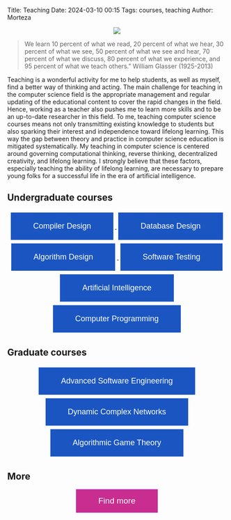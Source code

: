 Title: Teaching
Date: 2024-03-10 00:15
Tags: courses, teaching
Author: Morteza


<style>
		.button1 {
			color: #ffffff;
			background-color: #1a55c1;
			font-size: 18px;
			border: 1px solid #2d63c8;
			padding: 20px 50px;
            margin: 4px;
			cursor: pointer
		}
		.button1:hover {
			color: #2d63c8;
			background-color: #ffffff;
		}
    	.button2 {
			color: #ffffff;
			background-color: #c82d8f;
			font-size: 19px;
			border: 1px solid #bd2dc8;
			padding: 15px 50px;
			cursor: pointer
		}
		.button2:hover {
			color: #2d63c8;
			background-color: #ffffff;
		}
	</style>



<div style="text-align: center;">

 <img src="https://capsule-render.vercel.app/api?type=waving&height=200&color=gradient&text=Teaching&section=header&animation=twinkling&fontColor=Brown&textBg=false"/>

</div>

> We learn 10 percent of what we read, 20 percent of what we hear, 30 percent of what we see, 50 percent of what we see and hear, 70 percent of what we discuss, 80 percent of what we experience, and 95 percent of what we teach others.” William Glasser (1925-2013)


Teaching is a wonderful activity for me to help students, as well as myself, find a better way of thinking and acting.
The main challenge for teaching in the computer science field is the appropriate management and regular updating of the educational content to cover the rapid changes in the field. Hence, working as a teacher also pushes me to learn more skills and to be an up-to-date researcher in this field. To me, teaching computer science courses means not only transmitting existing knowledge to students but also sparking their interest and independence toward lifelong learning. This way the gap between theory and practice in computer science education is mitigated systematically. My teaching in computer science is centered around governing computational thinking, reverse thinking, decentralized creativity, and lifelong learning. I strongly believe that these factors, especially teaching the ability of lifelong learning, are necessary to prepare young folks for a successful life in the era of artificial intelligence.



## Undergraduate courses

<div style="text-align: center;">
<a href="https://m-zakeri.github.io/Compilers" target="blank">  
<button class="button1" type="button" name="compiler">Compiler Design</button>
</a>


<a href="https://m-zakeri.github.io/DatabaseDesign" target="blank">  
<button class="button1" type="button" name="db">Database Design</button>
</a>

<br>
</div>

<div style="text-align: center;">
<a href="https://m-zakeri.github.io/AlgorithmDesign" target="blank">  
<button  class="button1" type="button" name="ai">Algorithm Design</button>
</a>


<a href="https://m-zakeri.github.io/SoftwareTesting" target="blank">  
<button  class="button1" type="button" name="ai">Software Testing</button>
</a>

<br> 
</div>


<div style="text-align: center;">
<a href="https://m-zakeri.github.io/AI" target="blank">  
<button  class="button1" type="button" name="ai">Artificial Intelligence</button>
</a>


<a href="https://m-zakeri.github.io/CP" target="blank">  
<button class="button1" type="button" name="compiler">Computer Programming </button>
</a>

</div>


## Graduate courses

<div style="text-align: center;">

<a href="https://m-zakeri.github.io/advanced-software-engineering.html#advanced-software-engineering" target="blank">  
<button class="button1" type="button" name="ase">Advanced Software Engineering</button>
</a>

<br> 

<a href="https://m-zakeri.github.io/dynamic-complex-network.html#dynamic-complex-network" target="blank">  
<button class="button1" type="button" name="dcn">Dynamic Complex Networks</button>
</a>

<br> 

<a href="https://m-zakeri.github.io/game-theory.html#game-theory" target="blank">  
<button class="button1" type="button" name="gt">Algorithmic Game Theory</button>
</a>

</div>

## More

<div style="text-align: center;">

<a href="https://webpages.iust.ac.ir/morteza_zakeri/repo/iust_course_materials" target="blank">  
<button class="button2" type="button" name="gt">Find more</button>
</a>

<br> 
 </div>


